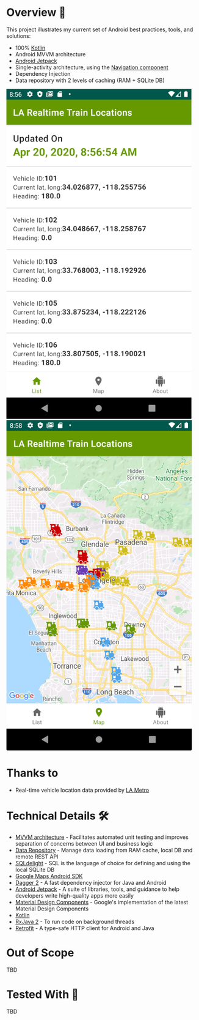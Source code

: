 # Overview 🚀
This project illustrates my current set of Android best practices, tools, and solutions:

* 100% [Kotlin](https://kotlinlang.org/)
* Android MVVM architecture
* [Android Jetpack](https://developer.android.com/jetpack)
* Single-activity architecture, using the [Navigation component](https://developer.android.com/guide/navigation/navigation-getting-started)
* Dependency Injection
* Data repository with 2 levels of caching (RAM + SQLite DB)

![List view](list_screenshot.png)
![Map view](map_screenshot.png)

# Thanks to
* Real-time vehicle location data provided by [LA Metro](https://developer.metro.net/)

# Technical Details 🛠
- [MVVM architecture](https://en.wikipedia.org/wiki/Model%E2%80%93view%E2%80%93presenter) - Facilitates automated unit testing and improves separation of concerns between UI and business logic
- [Data Repository](https://github.com/NYTimes/Store) - Manage data loading from RAM cache, local DB and remote REST API
- [SQLdelight](https://github.com/cashapp/sqldelight) - SQL is the language of choice for defining and using the local SQLite DB
- [Google Maps Android SDK](https://developers.google.com/maps/documentation/android-sdk/intro)
- [Dagger 2](https://github.com/google/dagger) - A fast dependency injector for Java and Android
- [Android Jetpack](https://developer.android.com/jetpack) - A suite of libraries, tools, and guidance to help developers write high-quality apps more easily
- [Material Design Components](https://material.io/develop/android/) - Google's implementation of the latest Material Design Components
- [Kotlin](https://kotlinlang.org/)
- [RxJava 2](https://github.com/ReactiveX/RxJava/tree/2.x) - To run code on background threads
- [Retrofit](https://square.github.io/retrofit/) - A type-safe HTTP client for Android and Java

# Out of Scope
TBD

# Tested With 🔬
TBD
